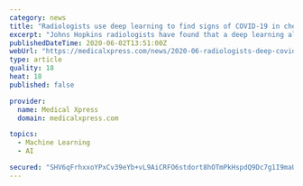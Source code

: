 ```yaml
---
category: news
title: "Radiologists use deep learning to find signs of COVID-19 in chest X-rays"
excerpt: "Johns Hopkins radiologists have found that a deep learning algorithm to detect tuberculosis in chest X-rays could be useful for identifying lung abnormalities related to COVID-19. These findings, published online in the Journal of Thoracic Imaging,"
publishedDateTime: 2020-06-02T13:51:00Z
webUrl: "https://medicalxpress.com/news/2020-06-radiologists-deep-covid-chest-x-rays.html"
type: article
quality: 18
heat: 18
published: false

provider:
  name: Medical Xpress
  domain: medicalxpress.com

topics:
  - Machine Learning
  - AI

secured: "SHV6qFrhxxoYPxCv39eYb+vL9AiCRFO6stdort8hOTmPkHspdQ9Dc7g1I9maUMyUGLCAYnjrM/5APHjesQM31KD/ELM2xVcZDvpZqLwx4O9nmXfleCk13lDoZSI/gGxLHbb67yaG1OApysmsY+6QaBcYSzVh2wPYVoFvFc6wnp2d0p941ad5jz7FpZ1WMGov8100OSsaOTre4rwj477eYNcrsqP9LyXQl58MEZ5ZNUkdlb/e8w0AAXvkID2fDidWY6pCNSKF8KihgdvaEFE6UKKwvG60A3DgXxfLsesskTKkkwO5R+fyuh1Lc8ujnHBzrgTfAZqcINrbJB0KpDvlG9rVeEA78IVHbrC0xd3dP4mA9P5JPYKp8t3W2AyDxrXM9guyOz2aCUEmGEl1DX1otazUveNpDs/Gwtk8l8jhjsmQFviA3YUTpwUdvaqZvxNn56gm+P38LIo30J/wJW/kwPGOQc/0JGGMAABkqytVIPk=;iXgPziz2Q41T9CzoojFWbQ=="
---
```


